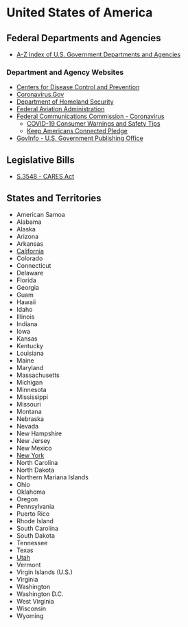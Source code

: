 # United States of America

## Federal Departments and Agencies

* [A-Z Index of U.S. Government Departments and Agencies](https://www.usa.gov/federal-agencies)

### Department and Agency Websites

* [Centers for Disease Control and Prevention](https://www.cdc.gov/)
* [Coronavirus.Gov](https://www.coronavirus.gov/)
* [Department of Homeland Security](https://www.dhs.gov/)
* [Federal Aviation Administration](https://www.faa.gov/)
* [Federal Communications Commission - Coronavirus](https://www.fcc.gov/coronavirus)
  * [COVID-19 Consumer Warnings and Safety Tips](https://www.fcc.gov/covid-scams)
  * [Keep Americans Connected Pledge](https://www.fcc.gov/keep-americans-connected)
* [GovInfo - U.S. Government Publishing Office](https://www.govinfo.gov/features/coronavirus)

## Legislative Bills

* [S.3548 - CARES Act](https://www.congress.gov/bill/116th-congress/senate-bill/3548)

## States and Territories

* American Samoa
* Alabama
* Alaska
* Arizona
* Arkansas
* [California](california.md)
* Colorado
* Connecticut
* Delaware
* Florida
* Georgia
* Guam
* Hawaii
* Idaho
* Illinois
* Indiana
* Iowa
* Kansas
* Kentucky
* Louisiana
* Maine
* Maryland
* Massachusetts
* Michigan
* Minnesota
* Mississippi
* Missouri
* Montana
* Nebraska
* Nevada
* New Hampshire
* New Jersey
* New Mexico
* [New York](new-york.md)
* North Carolina
* North Dakota
* Northern Mariana Islands
* Ohio
* Oklahoma
* Oregon
* Pennsylvania
* Puerto Rico
* Rhode Island
* South Carolina
* South Dakota
* Tennessee
* Texas
* [Utah](utah.md)
* Vermont
* Virgin Islands (U.S.)
* Virginia
* Washington
* Washington D.C.
* West Virginia
* Wisconsin
* Wyoming
